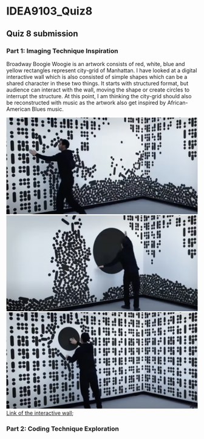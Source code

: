 # IDEA9103_Quiz8
## Quiz 8 submission

### Part 1: Imaging Technique Inspiration
Broadway Boogie Woogie is an artwork consists of red, white, blue and yellow rectangles represent city-grid of Manhattan. I have looked at a digital interactive wall which is also consisted of simple shapes which can be a shared character in these two things. It starts with structured format, but audience can interact with the wall, moving the shape or create circles to interrupt the structure. At this point, I am thinking the city-grid should also be reconstructed with music as the artwork also get inspired by African-American Blues music. 

![An image of interaction](assests/Digital_wall_1.jpg)
![An image of interaction](assests/Digital_wall_2.jpg)
![An image of interaction](assests/Digital_wall_3.jpg)
[Link of the interactive wall](https://www.youtube.com/watch?v=G2ptGCwDkVE);

### Part 2: Coding Technique Exploration
